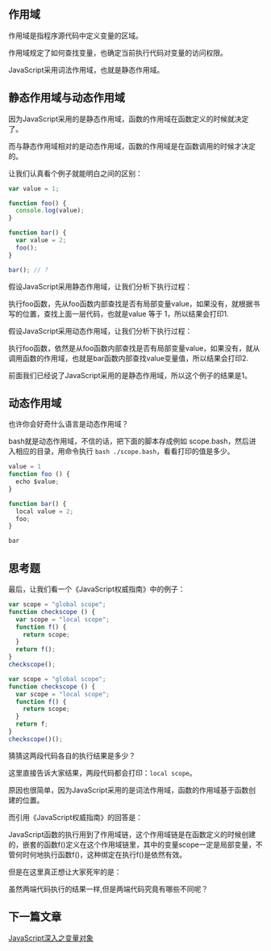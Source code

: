 ## 作用域
作用域是指程序源代码中定义变量的区域。

作用域规定了如何查找变量，也确定当前执行代码对变量的访问权限。

JavaScript采用词法作用域，也就是静态作用域。

## 静态作用域与动态作用域
因为JavaScript采用的是静态作用域，函数的作用域在函数定义的时候就决定了。

而与静态作用域相对的是动态作用域，函数的作用域是在函数调用的时候才决定的。

让我们认真看个例子就能明白之间的区别：
```js
var value = 1;

function foo() {
  console.log(value);
}

function bar() {
  var value = 2;
  foo();
}

bar(); // ?
```

假设JavaScript采用静态作用域，让我们分析下执行过程：

执行foo函数，先从foo函数内部查找是否有局部变量value，如果没有，就根据书写的位置，查找上面一层代码，也就是value 等于 1，所以结果会打印1.

假设JavaScript采用动态作用域，让我们分析下执行过程：

执行foo函数，依然是从foo函数内部查找是否有局部变量value，如果没有，就从调用函数的作用域，也就是bar函数内部查找value变量值，所以结果会打印2.

前面我们已经说了JavaScript采用的是静态作用域，所以这个例子的结果是1。

## 动态作用域

也许你会好奇什么语言是动态作用域？

bash就是动态作用域，不信的话，把下面的脚本存成例如 scope.bash，然后进入相应的目录，用命令执行 `bash ./scope.bash`，看看打印的值是多少。

```js
value = 1
function foo () {
  echo $value;
}

function bar() {
  local value = 2;
  foo;
}

bar
```
## 思考题
最后，让我们看一个《JavaScript权威指南》中的例子：

```js
var scope = "global scope";
function checkscope () {
  var scope = "local scope";
  function f() {
    return scope;
  }
  return f();
}
checkscope();
```

```js
var scope = "global scope";
function checkscope () {
  var scope = "local scope";
  function f() {
    return scope;
  }
  return f;
}
checkscope()();
```

猜猜这两段代码各自的执行结果是多少？

这里直接告诉大家结果，两段代码都会打印：`local scope`。

原因也很简单，因为JavaScript采用的是词法作用域，函数的作用域基于函数创建的位置。

而引用《JavaScript权威指南》的回答是：

JavaScript函数的执行用到了作用域链，这个作用域链是在函数定义的时候创建的，嵌套的函数f()定义在这个作用域链里，其中的变量scope一定是局部变量，不管何时何地执行函数f()，这种绑定在执行f()是依然有效。

但是在这里真正想让大家死牢的是：

虽然两端代码执行的结果一样,但是两端代码究竟有哪些不同呢？

 ## 下一篇文章
[JavaScript深入之变量对象](https://github.com/mqyqingfeng/Blog/issues/5)
